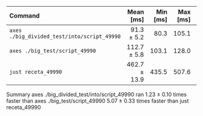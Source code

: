 | Command | Mean [ms] | Min [ms] | Max [ms] | Relative |
|:---|---:|---:|---:|---:|
| `axes ./big_divided_test/into/script_49990` | 91.3 ± 5.2 | 80.3 | 105.1 | 1.00 |
| `axes ./big_test/script_49990` | 112.7 ± 5.8 | 103.1 | 128.0 | 1.23 ± 0.10 |
| `just receta_49990` | 462.7 ± 13.9 | 435.5 | 507.6 | 5.07 ± 0.33 |

Summary
  axes ./big_divided_test/into/script_49990 ran
    1.23 ± 0.10 times faster than axes ./big_test/script_49990
    5.07 ± 0.33 times faster than just receta_49990